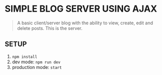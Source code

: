 # SIMPLE BLOG SERVER USING AJAX
> A basic client/server blog with the ability to view, create, edit and delete posts.
> This is the server.

## SETUP
1. `npm install`
2. dev mode: `npm run dev`
3. production mode: `start`